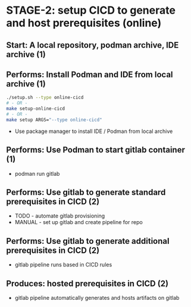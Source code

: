 
# STAGE-2: setup CICD to generate and host prerequisites (online)

## Start: A local repository, podman archive, IDE archive (1)

## Performs: Install Podman and IDE from local archive (1)

```bash
./setup.sh --type online-cicd
# - OR -
make setup-online-cicd
# - OR -
make setup ARGS="--type online-cicd"
```

* Use package manager to install IDE / Podman from local archive

## Performs: Use Podman to start gitlab container (1)

* podman run gitlab

## Performs: Use gitlab to generate standard prerequisites in CICD (2)

* TODO - automate gitlab provisioning
* MANUAL - set up gitlab and create pipeline for repo

## Performs: Use gitlab to generate additional prerequisites in CICD (2)

* gitlab pipeline runs based in CICD rules

## Produces: hosted prerequisites in CICD (2)

* gitlab pipeline automatically generates and hosts artifacts on gitlab
